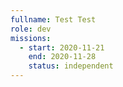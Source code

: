 ```yaml
---
fullname: Test Test
role: dev
missions:
  - start: 2020-11-21
    end: 2020-11-28
    status: independent
---
```


